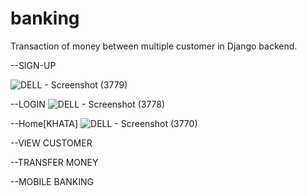 # banking
Transaction of money between multiple customer in Django backend.




--SIGN-UP

![DELL - Screenshot (3779)](https://user-images.githubusercontent.com/47920126/112747600-097da500-8fd4-11eb-8372-f1c945b0b2cb.png)



--LOGIN
![DELL - Screenshot (3778)](https://user-images.githubusercontent.com/47920126/112747619-2619dd00-8fd4-11eb-84f4-70b7c7c3f04b.png)



--Home[KHATA]
![DELL - Screenshot (3770)](https://user-images.githubusercontent.com/47920126/112747649-4ea1d700-8fd4-11eb-9480-96616370b2e8.png)



--VIEW CUSTOMER



--TRANSFER MONEY



--MOBILE BANKING



